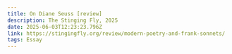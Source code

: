 ```yaml
---
title: On Diane Seuss [review]
description: The Stinging Fly, 2025
date: 2025-06-03T12:23:23.796Z
link: https://stingingfly.org/review/modern-poetry-and-frank-sonnets/
tags: Essay
---
```

